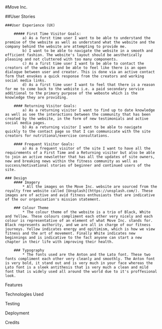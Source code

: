 #Move Inc. 

##User Stories
    
    ###User Experience (UX)
        
        ##### First Time Visitor Goals:
            a) As a forst time user I want to be able to understand the premise of the website as well as understand what the website and the company behind the website are attempting to provide me.
            b) I want to be able to navigate the website in a smooth and efficient fashion. The website's layout should be aesthetically pleasing and not cluttered with too many components. 
            c) As a first time user I want to be able to contact the creators of the website and be able to feel like there is an open dialogue between user and creator. This is done via an active contact form that envokes a quick response from the creators and working social media links. 
            d) As a first time user I want to feel that there is a reason for me to come back to the webiste i.e. a paid secondary service additional to the primary purpose of the weboste which is the knowledge they are providing. 

        #### Returning Visitor Goals:
            a) As a returning visitor I want to find up to date knowledge as well as see the interactions between the community that has been created by the website, in the form of new testimonials and active social media pages. 
            b) As a returning visitor I want to be able to navigate quickly to the contact page so that I can communicate with the site creators for nutritional/exercise consultations. 
        
        #### Frequent Visitor Goals:
            a) As a frequent visitor of the site I want to have all the requirements of a First Time and a Returning visitor but also be able to join an active newsletter that has all the updates of site owners, new and breaking news within the fitness community as well as success/motivational stories of beginner and continued users of the site. 
    
    ### Design
        #### Imagery
            * All the images on the Move Inc. website are sourced from the royalty free website called [Unsplash](https://unsplash.com/). These images are of active and avid fitness enthusiasts that are indicative of the our organisation's mission statement. 

        ### Colour Theme  
            * The colour theme of the website is a trio of Black, White and Yellow. These colours compliment each other very nicely and each colour is representative of an element of what Move Inc. stands for. Black represents authority, and we are all in charge of our fitness journeys. Yellow indicates energy and opitimism, which is how we view fitness and the art of movement. Finally White indicates new beginnings and is indicative to the fact anyone can start a new chapter in their life with improving their health.
        
        ### Typography 
            * The fonts used are the Anton and the Lato font. These two fonts compliment each other very cleanly and smoothly. The Anton font is very bold, it stand out and is very much in your face whereas the Lato font is a sleek antithesis that is very much a clean and mild font that is widely used all around the world due to it's proffesional look. 
Features

Technologies Used

Testing

Deployment

Credits